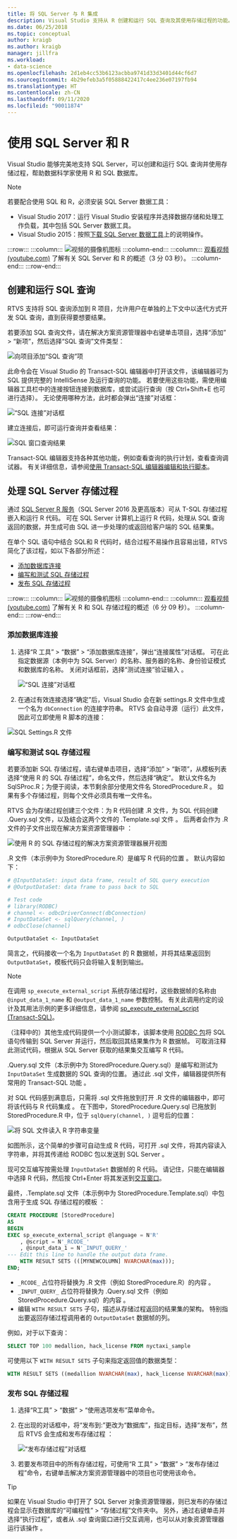 ```yaml
---
title: 将 SQL Server 与 R 集成
description: Visual Studio 支持从 R 创建和运行 SQL 查询及其使用存储过程的功能。
ms.date: 06/25/2018
ms.topic: conceptual
author: kraigb
ms.author: kraigb
manager: jillfra
ms.workload:
- data-science
ms.openlocfilehash: 2d1eb4cc53b6123acbba9741d33d3401d44cf6d7
ms.sourcegitcommit: 4b29efeb3a5f05888422417c4ee236e07197fb94
ms.translationtype: HT
ms.contentlocale: zh-CN
ms.lasthandoff: 09/11/2020
ms.locfileid: "90011874"
---
```

# <a name="work-with-sql-server-and-r"></a>使用 SQL Server 和 R

Visual Studio 能够完美地支持 SQL Server，可以创建和运行 SQL 查询并使用存储过程，帮助数据科学家使用 R 和 SQL 数据库。

> [!Note]
> 若要配合使用 SQL 和 R，必须安装 SQL Server 数据工具：
> - Visual Studio 2017：运行 Visual Studio 安装程序并选择数据存储和处理工作负载，其中包括 SQL Server 数据工具。
> - Visual Studio 2015：按照[下载 SQL Server 数据工具](/sql/ssdt/download-sql-server-data-tools-ssdt)上的说明操作。

:::row:::
    :::column:::
        ![视频的摄像机图标](../install/media/video-icon.png "观看视频")
    :::column-end:::
    :::column:::
        [观看视频 (youtube.com)](https://www.youtube.com/watch?v=n4AYr0QIwdQ) 了解有关 SQL Server 和 R 的概述（3 分 03 秒）。
    :::column-end:::
:::row-end:::

## <a name="create-and-run-sql-queries"></a>创建和运行 SQL 查询

RTVS 支持将 SQL 查询添加到 R 项目，允许用户在单独的上下文中以迭代方式开发 SQL 查询，直到获得要想要结果。

若要添加 SQL 查询文件，请在解决方案资源管理器中右键单击项目，选择“添加” > “新项”，然后选择“SQL 查询”文件类型：

![向项目添加“SQL 查询”项](media/sql-add-item.png)

此命令会在 Visual Studio 的 Transact-SQL 编辑器中打开该文件，该编辑器可为 SQL 提供完整的 IntelliSense 及运行查询的功能。 若要使用这些功能，需使用编辑器工具栏中的连接按钮连接到数据库，或尝试运行查询（按 Ctrl+Shift+E 也可进行选择）。 无论使用哪种方法，此时都会弹出“连接”对话框：

![“SQL 连接”对话框](media/sql-connection-dialog.png)

建立连接后，即可运行查询并查看结果：

![SQL 窗口查询结果](media/sql-query-results.png)

Transact-SQL 编辑器支持各种其他功能，例如查看查询的执行计划，查看查询调试器。
有关详细信息，请参阅[使用 Transact-SQL 编辑器编辑和执行脚本](/previous-versions/sql/sql-server-data-tools/hh272706(v=vs.103))。

## <a name="work-with-sql-server-stored-procedures"></a>处理 SQL Server 存储过程

通过 [SQL Server R 服务](/sql/advanced-analytics/r/sql-server-r-services)（SQL Server 2016 及更高版本）可从 T-SQL 存储过程嵌入和运行 R 代码。 可在 SQL Server 计算机上运行 R 代码，处理从 SQL 查询返回的数据，并生成可由 SQL 进一步处理的或返回给客户端的 SQL 结果集。

在单个 SQL 语句中结合 SQL和 R 代码时，结合过程不易操作且容易出错，RTVS 简化了该过程，如以下各部分所述：

- [添加数据库连接](#add-a-database-connection)
- [编写和测试 SQL 存储过程](#write-and-test-a-sql-stored-procedure)
- [发布 SQL 存储过程](#publish-a-sql-stored-procedure)

:::row:::
    :::column:::
        ![视频的摄像机图标](../install/media/video-icon.png "观看视频")
    :::column-end:::
    :::column:::
        [观看视频 (youtube.com)](https://www.youtube.com/watch?v=dFKIT2OitWQ) 了解有关 R 和 SQL 存储过程的概述（6 分 09 秒）。
    :::column-end:::
:::row-end:::

### <a name="add-a-database-connection"></a>添加数据库连接

1. 选择“R 工具” > “数据” > “添加数据库连接”，弹出“连接属性”对话框。 可在此指定数据源（本例中为 SQL Server）的名称、服务器的名称、身份验证模式和数据库的名称。 关闭对话框前，选择“测试连接”验证输入  。

    ![“SQL 连接”对话框](media/sql-connection-string-dialog.png)

1. 在通过有效连接选择“确定”后，Visual Studio 会在新 settings.R 文件中生成一个名为 `dbConnection` 的连接字符串。 RTVS 会自动寻源（运行）此文件，因此可立即使用 R 脚本的连接：

![SQL Settings.R 文件](media/sql-settings-dot-r.png)

### <a name="write-and-test-a-sql-stored-procedure"></a>编写和测试 SQL 存储过程

若要添加新 SQL 存储过程，请右键单击项目，选择“添加” > “新项”，从模板列表选择“使用 R 的 SQL 存储过程”，命名文件，然后选择“确定”。 默认文件名为 SqlSProc.R；为便于阅读，本节剩余部分使用文件名 StoredProcedure.R   。 如果有多个存储过程，则每个文件必须具有唯一文件名。

RTVS 会为存储过程创建三个文件：为 R 代码创建 .R 文件，为 SQL 代码创建 .Query.sql 文件，以及结合这两个文件的 .Template.sql 文件    。 后两者会作为 .R 文件的子文件出现在解决方案资源管理器中  ：

![使用 R 的 SQL 存储过程的解决方案资源管理器展开视图](media/sql-solution-explorer-expanded.png)

.R 文件（本示例中为 StoredProcedure.R）是编写 R 代码的位置   。 默认内容如下：

```R
# @InputDataSet: input data frame, result of SQL query execution
# @OutputDataSet: data frame to pass back to SQL

# Test code
# library(RODBC)
# channel <- odbcDriverConnect(dbConnection)
# InputDataSet <- sqlQuery(channel, )
# odbcClose(channel)

OutputDataSet <- InputDataSet
```

简言之，代码接收一个名为 `InputDataSet` 的 R 数据帧，并将其结果返回到 `OutputDataSet`，模板代码只会将输入复制到输出。

> [!Note]
> 在调用 `sp_execute_external_script` 系统存储过程时，这些数据帧的名称由 `@input_data_1_name` 和 `@output_data_1_name` 参数控制。 有关此调用约定的设计及其用法示例的更多详细信息，请参阅 [sp_execute_external_script (Transact-SQL)](/sql/relational-databases/system-stored-procedures/sp-execute-external-script-transact-sql)。

（注释中的）其他生成代码提供一个小测试脚本，该脚本使用 [RODBC 包](https://cran.r-project.org/web/packages/RODBC/index.html)将 SQL 语句传输到 SQL Server 并运行，然后取回其结果集作为 R 数据帧。 可取消注释此测试代码，根据从 SQL Server 获取的结果集交互编写 R 代码。

.Query.sql 文件（本示例中为 StoredProcedure.Query.sql）是编写和测试为 `InputDataSet` 生成数据的 SQL 查询的位置。 通过此 .sql 文件，编辑器提供所有常用的 Transact-SQL 功能  。

对 SQL 代码感到满意后，只需将 .sql 文件拖放到打开 .R 文件的编辑器中，即可将该代码与 R 代码集成   。 在下图中，StoredProcedure.Query.sql 已拖放到 StoredProcedure.R 中，位于 `sqlQuery(channel, )` 逗号后的位置：

![将 SQL 文件读入 R 字符串变量](media/sql-reference-sql-file-from-r.png)

如图所示，这个简单的步骤可自动生成 R 代码，可打开 .sql 文件，将其内容读入字符串，并将其传递给 RODBC 包以发送到 SQL Server  。

现可交互编写按需处理 `InputDataSet` 数据帧的 R 代码。 请记住，只能在编辑器中选择 R 代码，然后按 Ctrl+Enter 将其发送到[交互窗口](interactive-repl-for-r-in-visual-studio.md)。

最终，.Template.sql 文件（本示例中为 StoredProcedure.Template.sql）中包含用于生成 SQL 存储过程的模板   ：

```sql
CREATE PROCEDURE [StoredProcedure]
AS
BEGIN
EXEC sp_execute_external_script @language = N'R'
    , @script = N'_RCODE_'
    , @input_data_1 = N'_INPUT_QUERY_'
--- Edit this line to handle the output data frame.
    WITH RESULT SETS (([MYNEWCOLUMN] NVARCHAR(max)));
END;
```

- `_RCODE_` 占位符将替换为 .R 文件（例如 StoredProcedure.R）的内容   。
- `_INPUT_QUERY_` 占位符将替换为 .Query.sql 文件（例如 StoredProcedure.Query.sql）的内容   。
- 编辑 `WITH RESULT SETS` 子句，描述从存储过程返回的结果集的架构。 特别指出要返回存储过程调用者的 `OutputDataSet` 数据帧的列。

例如，对于以下查询：

```sql
SELECT TOP 100 medallion, hack_license FROM nyctaxi_sample
```

可使用以下 `WITH RESULT SETS` 子句来指定返回值的数据类型：

```sql
WITH RESULT SETS ((medallion NVARCHAR(max), hack_license NVARCHAR(max)));
```

### <a name="publish-a-sql-stored-procedure"></a>发布 SQL 存储过程

1. 选择“R工具” > “数据” > “使用选项发布”菜单命令。
1. 在出现的对话框中，将“发布到:”更改为“数据库”，指定目标，选择“发布”，然后 RTVS 会生成和发布存储过程    ：

    ![“发布存储过程”对话框](media/sql-publish-with-options.png)

1. 若要发布项目中的所有存储过程，可使用“R 工具” > “数据” > “发布存储过程”命令，右键单击解决方案资源管理器中的项目也可使用该命令。

> [!Tip]
> 如果在 Visual Studio 中打开了 SQL Server 对象资源管理器，则已发布的存储过程会显示在数据库的“可编程性” > “存储过程”文件夹中。 另外，通过右键单击并选择“执行过程”，或者从 .sql 查询窗口进行交互调用，也可以从对象资源管理器运行该操作   。